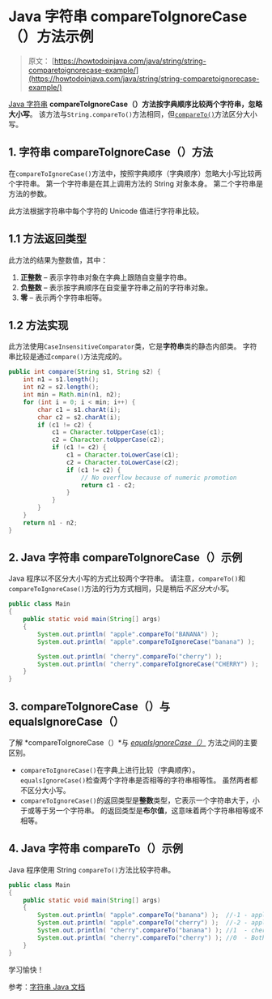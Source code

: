 # Java 字符串 compareToIgnoreCase（）方法示例

> 原文： [https://howtodoinjava.com/java/string/string-comparetoignorecase-example/](https://howtodoinjava.com/java/string/string-comparetoignorecase-example/)

[Java 字符串](https://howtodoinjava.com/java-string/) **compareToIgnoreCase（）**方法按字典顺序比较两个字符串**，忽略大小写**。 该方法与`String.compareTo()`方法相同，但[`compareTo()`](https://howtodoinjava.com/java/string/java-string-compareto-method/)方法区分大小写。

## 1\. 字符串 compareToIgnoreCase（）方法

在`compareToIgnoreCase()`方法中，按照字典顺序（字典顺序）忽略大小写比较两个字符串。 第一个字符串是在其上调用方法的 String 对象本身。 第二个字符串是方法的参数。

此方法根据字符串中每个字符的 Unicode 值进行字符串比较。

## 1.1 方法返回类型

此方法的结果为整数值，其中：

1.  **正整数** – 表示字符串对象在字典上跟随自变量字符串。
2.  **负整数** – 表示按字典顺序在自变量字符串之前的字符串对象。
3.  **零** – 表示两个字符串相等。

## 1.2 方法实现

此方法使用`CaseInsensitiveComparator`类，它是**字符串**类的静态内部类。 字符串比较是通过`compare()`方法完成的。

```java
public int compare(String s1, String s2) {
    int n1 = s1.length();
    int n2 = s2.length();
    int min = Math.min(n1, n2);
    for (int i = 0; i < min; i++) {
        char c1 = s1.charAt(i);
        char c2 = s2.charAt(i);
        if (c1 != c2) {
            c1 = Character.toUpperCase(c1);
            c2 = Character.toUpperCase(c2);
            if (c1 != c2) {
                c1 = Character.toLowerCase(c1);
                c2 = Character.toLowerCase(c2);
                if (c1 != c2) {
                    // No overflow because of numeric promotion
                    return c1 - c2;
                }
            }
        }
    }
    return n1 - n2;
}

```

## 2\. Java 字符串 compareToIgnoreCase（）示例

Java 程序以不区分大小写的方式比较两个字符串。 请注意，`compareTo()`和`compareToIgnoreCase()`方法的行为方式相同，只是稍后*不区分大小写*。

```java
public class Main 
{
    public static void main(String[] args) 
    {
        System.out.println( "apple".compareTo("BANANA") );                     //31
        System.out.println( "apple".compareToIgnoreCase("banana") );            //-1

        System.out.println( "cherry".compareTo("cherry") );                     //0
        System.out.println( "cherry".compareToIgnoreCase("CHERRY") );           //0
    }
}

```

## 3\. compareToIgnoreCase（）与 equalsIgnoreCase（）

了解 *compareToIgnoreCase（）*与 *[equalsIgnoreCase（）](https://howtodoinjava.com/java/string/string-equalsignorecase-method/)* 方法之间的主要区别。

*   `compareToIgnoreCase()`在字典上进行比较（字典顺序）。
    `equalsIgnoreCase()`检查两个字符串是否相等的字符串相等性。 虽然两者都不区分大小写。
*   `compareToIgnoreCase()`的返回类型是**整数**类型，它表示一个字符串大于，小于或等于另一个字符串。
    的返回类型是**布尔值**，这意味着两个字符串相等或不相等。

## 4\. Java 字符串 compareTo（）示例

Java 程序使用 String `compareTo()`方法比较字符串。

```java
public class Main 
{
    public static void main(String[] args) 
    {
        System.out.println( "apple".compareTo("banana") );  //-1 - apple comes before banana
        System.out.println( "apple".compareTo("cherry") );  //-2 - apple comes before cherry
        System.out.println( "cherry".compareTo("banana") ); //1  - cherry comes after banana
        System.out.println( "cherry".compareTo("cherry") ); //0  - Both strings are equal
    }
}

```

学习愉快！

参考：[字符串 Java 文档](https://docs.oracle.com/javase/9/docs/api/java/lang/String.html)